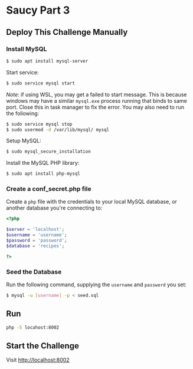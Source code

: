 # Saucy Part 3

## Deploy This Challenge Manually

### Install MySQL

```bash
$ sudo apt install mysql-server
```

Start service:

```bash
$ sudo service mysql start
```

*Note:* if using WSL, you may get a failed to start message. This is because windows may have a similar `mysql.exe` process running that binds to same port. Close this in task manager to fix the error. You may also need to run the following:

```bash
$ sudo service mysql stop
$ sudo usermod -d /var/lib/mysql/ mysql
```

Setup MySQL:

```bash
$ sudo mysql_secure_installation
```

Install the MySQL PHP library:

```bash
$ sudo apt install php-mysql
```

### Create a conf_secret.php file

Create a `php` file with the credentials to your local MySQL database, or another database you're connecting to:

```php
<?php

$server = 'localhost';
$username = 'username';
$password = 'password';
$database = 'recipes';

?>
```

### Seed the Database

Run the following command, supplying the `username` and `password` you set:

```bash
$ mysql -u [username] -p < seed.sql
```

## Run

```bash
php -S locahost:8002
```

## Start the Challenge

Visit [http://localhost:8002](http://localhost:8002)